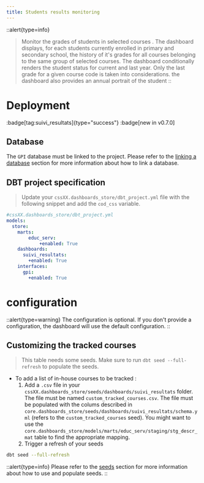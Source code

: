 ```yaml
---
title: Students results monitoring
---
```


::alert{type=info}
> Monitor the grades of students in selected courses . The dashboard displays, for each students currently enrolled in primary and secondary school, the history of it's grades for all courses belonging to the same group of selected courses. The dashboard conditionally renders the student status for current and last year. Only the last grade for a given course code is taken into considerations.
> the dashboard also provides an annual portrait of the student
::

# Deployment
:badge[tag:suivi_resultats]{type="success"}
:badge[new in v0.7.0]

## Database 

The `GPI` database must be linked to the project. Please refer to the [linking a database](/using/configuration/linking) section for more information about how to link a database.


## DBT project specification
> Update your `cssXX.dashboards_store/dbt_project.yml` file with the following snippet and add the `cod_css` variable.


```yaml
#cssXX.dashboards_store/dbt_project.yml
models: 
  store:
    marts:
        educ_serv:
            +enabled: True        
    dashboards: 
      suivi_resultats:
        +enabled: True
    interfaces:
      gpi:
        +enabled: True
```



# configuration
::alert{type=warning}
The configuration is optional. If you don't provide a configuration, the dashboard will use the default configuration.
::

## Customizing the tracked courses
> This table needs some seeds. Make sure to run `dbt seed --full-refresh` to populate the seeds.

* To add a list of in-house courses to be tracked :
  1. Add a `.csv` file in your `cssXX.dashboards_store/seeds/dashboards/suivi_resultats` folder. The file must be named `custom_tracked_courses.csv`. The file must be populated with the colums described in `core.dashboards_store/seeds/dashboards/suivi_resultats/schema.yml` (refers to the `custom_tracked_courses` seed). You might want to use the `core.dashboards_store/models/marts/educ_serv/staging/stg_descr_mat` table to find the appropriate mapping.
  2. Trigger a refresh of your seeds 

```bash
dbt seed --full-refresh
```

::alert{type=info}
Please refer to the [seeds](/using/marts/seeds) section for more information about how to use and populate seeds.
::
